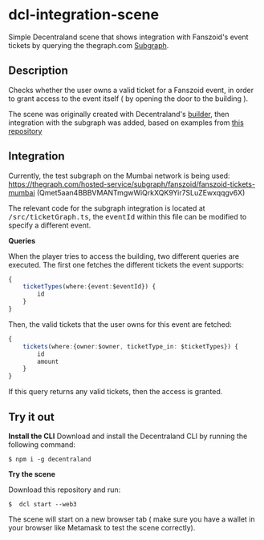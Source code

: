 # dcl-integration-scene
Simple Decentraland scene that shows integration with Fanszoid's event tickets by querying the thegraph.com [Subgraph](https://github.com/Fanszoid/fanszoid-graph).


## Description

Checks whether the user owns a valid ticket for a Fanszoid event, in order to grant access to the event itself ( by opening the door to the building ).

The scene was originally created with Decentraland's [builder](https://builder.decentraland.org/), then integration with the subgraph was added, based on examples from  [this repository](https://github.com/decentraland-scenes/)

## Integration

Currently, the test subgraph on the Mumbai network is being used:  https://thegraph.com/hosted-service/subgraph/fanszoid/fanszoid-tickets-mumbai (Qmet5aan4BBBVMANTmgwWiQrkXQK9Yir7SLuZEwxqqgv6X)

The relevant code for the subgraph integration is located at <kbd>/src/ticketGraph.ts</kbd>, the <kbd>eventId</kbd> within this file can be modified to specify a different event.

**Queries**

When the player tries to access the building, two different queries are executed. The first one fetches the different tickets the event supports:

```typescript
{
    ticketTypes(where:{event:$eventId}) {
        id
    }
}
```

Then, the valid tickets that the user owns for this event are fetched:

```typescript
{
    tickets(where:{owner:$owner, ticketType_in: $ticketTypes}) {
        id
        amount
    }
}
```

If this query returns any valid tickets, then the access is granted.

## Try it out

**Install the CLI**
Download and install the Decentraland CLI by running the following command:

```
$ npm i -g decentraland
```

**Try the scene**

Download this repository and run:

```
$  dcl start --web3
```

The scene will start on a new browser tab ( make sure you have a wallet in your browser like Metamask to test the scene correctly).